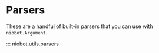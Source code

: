 # Parsers

These are a handful of built-in parsers that you can use with `niobot.Argument`.

::: niobot.utils.parsers